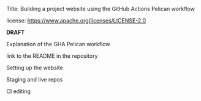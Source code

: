 Title: Building a project website using the GitHub Actions Pelican workflow

license: https://www.apache.org/licenses/LICENSE-2.0

**DRAFT**

Explanation of the GHA Pelican workflow

link to the README in the repository

Setting up the website

Staging and live repos

CI editing 
